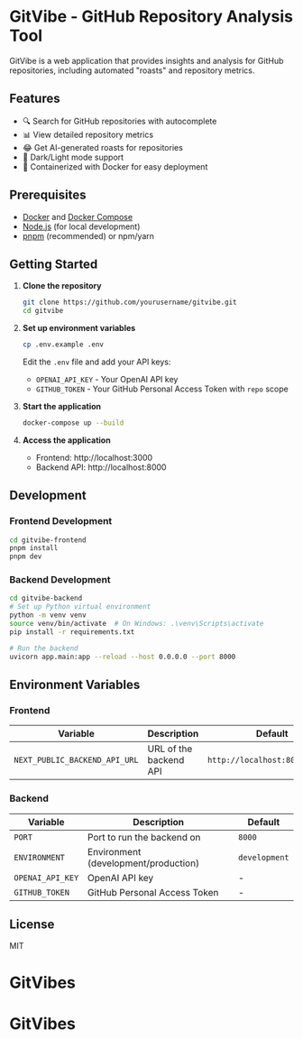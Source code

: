 # GitVibe - GitHub Repository Analysis Tool

GitVibe is a web application that provides insights and analysis for GitHub repositories, including automated "roasts" and repository metrics.

## Features

- 🔍 Search for GitHub repositories with autocomplete
- 📊 View detailed repository metrics
- 😂 Get AI-generated roasts for repositories
- 🎨 Dark/Light mode support
- 🐳 Containerized with Docker for easy deployment

## Prerequisites

- [Docker](https://www.docker.com/products/docker-desktop) and [Docker Compose](https://docs.docker.com/compose/install/)
- [Node.js](https://nodejs.org/) (for local development)
- [pnpm](https://pnpm.io/) (recommended) or npm/yarn

## Getting Started

1. **Clone the repository**
   ```bash
   git clone https://github.com/yourusername/gitvibe.git
   cd gitvibe
   ```

2. **Set up environment variables**
   ```bash
   cp .env.example .env
   ```
   Edit the `.env` file and add your API keys:
   - `OPENAI_API_KEY` - Your OpenAI API key
   - `GITHUB_TOKEN` - Your GitHub Personal Access Token with `repo` scope

3. **Start the application**
   ```bash
   docker-compose up --build
   ```

4. **Access the application**
   - Frontend: http://localhost:3000
   - Backend API: http://localhost:8000

## Development

### Frontend Development

```bash
cd gitvibe-frontend
pnpm install
pnpm dev
```

### Backend Development

```bash
cd gitvibe-backend
# Set up Python virtual environment
python -m venv venv
source venv/bin/activate  # On Windows: .\venv\Scripts\activate
pip install -r requirements.txt

# Run the backend
uvicorn app.main:app --reload --host 0.0.0.0 --port 8000
```

## Environment Variables

### Frontend

| Variable | Description | Default |
|----------|-------------|---------|
| `NEXT_PUBLIC_BACKEND_API_URL` | URL of the backend API | `http://localhost:8000/api/v1` |

### Backend

| Variable | Description | Default |
|----------|-------------|---------|
| `PORT` | Port to run the backend on | `8000` |
| `ENVIRONMENT` | Environment (development/production) | `development` |
| `OPENAI_API_KEY` | OpenAI API key | - |
| `GITHUB_TOKEN` | GitHub Personal Access Token | - |

## License

MIT
# GitVibes
# GitVibes
